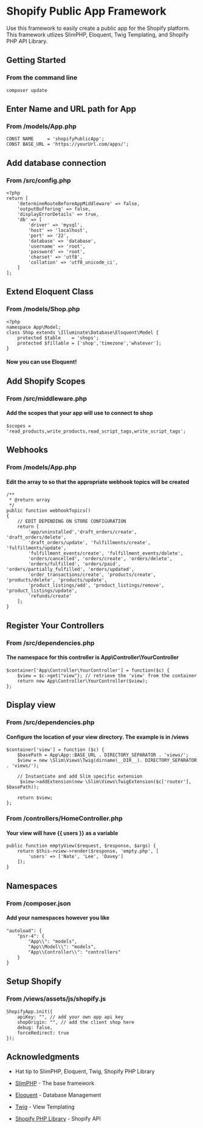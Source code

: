 # Shopify Public App Framework

Use this framework to easily create a public app for the Shopify platform. This framework utlizes SlimPHP, Eloquent, Twig Templating, and Shopify PHP API Library.

## Getting Started

### From the command line

```
composer update
```

## Enter Name and URL path for App
### From /models/App.php
```
CONST NAME     = 'shopifyPublicApp';
CONST BASE_URL = 'https://yourUrl.com/apps/';
```

## Add database connection
### From /src/config.php

```
<?php
return [
    'determineRouteBeforeAppMiddleware' => false,
    'outputBuffering' => false,
    'displayErrorDetails' => true,
    'db' => [
        'driver' => 'mysql',
        'host' => 'localhost',
        'port' => '22',
        'database' => 'database',
        'username' => 'root',
        'password' => 'root',
        'charset' => 'utf8',
        'collation' => 'utf8_unicode_ci',
    ]
];
```

## Extend Eloquent Class
### From /models/Shop.php
```
<?php
namespace App\Model;
class Shop extends \Illuminate\Database\Eloquent\Model {
    protected $table    = 'shops';
    protected $fillable = ['shop','timezone','whatever'];
}
```
#### Now you can use Eloquent!

## Add Shopify Scopes
### From /src/middleware.php
#### Add the scopes that your app will use to connect to shop
```
$scopes = 'read_products,write_products,read_script_tags,write_script_tags';
```

## Webhooks
### From /models/App.php
#### Edit the array to so that the appropriate webhook topics will be created
```
/**
 * @return array
 */
public function webhookTopics()
{
    // EDIT DEPENDING ON STORE CONFIGURATION
    return [
        'app/uninstalled','draft_orders/create', 'draft_orders/delete',
        'draft_orders/update', 'fulfillments/create', 'fulfillments/update',
        'fulfillment_events/create', 'fulfillment_events/delete',
        'orders/cancelled', 'orders/create', 'orders/delete',
        'orders/fulfilled', 'orders/paid', 'orders/partially_fulfilled', 'orders/updated',
        'order_transactions/create', 'products/create', 'products/delete', 'products/update',
        'product_listings/add', 'product_listings/remove', 'product_listings/update',
        'refunds/create'
    ];
}
```

## Register Your Controllers
### From /src/dependencies.php
#### The namespace for this controller is App\Controller\YourController
```
$container['App\Controller\YourController'] = function($c) {
    $view = $c->get("view"); // retrieve the 'view' from the container
    return new App\Controller\YourController($view);
};

```

## Display view
### From /src/dependencies.php
#### Configure the location of your view directory. The example is in /views
```
$container['view'] = function ($c) {
    $basePath = App\App::BASE_URL . DIRECTORY_SEPARATOR . 'views/';
    $view = new \Slim\Views\Twig(dirname(__DIR__). DIRECTORY_SEPARATOR . 'views/');

    // Instantiate and add Slim specific extension
     $view->addExtension(new \Slim\Views\TwigExtension($c['router'], $basePath));

    return $view;
};
```
### From /controllers/HomeController.php 
#### Your view will have {{ users }} as a variable 
```
public function emptyView($request, $response, $args) {
    return $this->view->render($response, 'empty.php', [
        'users' => ['Nate', 'Lee', 'Davey']
    ]);
}
```

## Namespaces
### From /composer.json
#### Add your namespaces however you like
```
"autoload": {
    "psr-4": {
        "App\\": "models",
        "App\\Model\\": "models",
        "App\\Controller\\": "controllers"
    }
}
```

## Setup Shopify
### From /views/assets/js/shopify.js
```
ShopifyApp.init({
    apiKey: "", // add your own app api key
    shopOrigin: "", // add the client shop here 
    debug: false,
    forceRedirect: true
});
```
## Acknowledgments
* Hat tip to SlimPHP, Eloquent, Twig, Shopify PHP Library

* [SlimPHP](https://www.slimframework.com/) - The base framework
* [Eloquent](https://laravel.com/docs/5.5/eloquent) - Database Management
* [Twig](https://twig.symfony.com/doc/2.x/) - View Templating
* [Shopify PHP Library](https://github.com/phpclassic/php-shopify) - Shopify API
